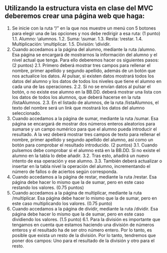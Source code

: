 ## Utilizando la estructura vista en clase del MVC deberemos crear una página web que haga:
1. Se inicie con la ruta “/” en la que nos muestre un menú con 5 botones para elegir una de las opciones y nos debe redirigir a esa ruta: (1 punto)
1.1. Alumno: \alumnos.
1.2. Suma: \sumar.
1.3. Resta: \restar.
1.4. Multiplicación: \multiplicar.
1.5. División: \dividir.
2. Cuando accedamos a la página del alumno, mediante la ruta /alumno. Esa página se encargará de mostrarnos la información del alumno y el nivel actual que tenga. Para ello deberemos hacer os siguientes pasos: (2 puntos)
2.1. Primero deberá mostrar tres campos para rellenar el nombre, primer apellido y segundo apellido, además de un botón que nos actualice los datos. Al pulsar, si existen datos mostrará todos los datos del alumno y los datos de todos los niveles que tiene el alumno en cada una de las operaciones.
2.2. Si no se envían datos al pulsar el botón, o no existe ese alumno en la BB.DD. deberá mostrar una lista con los datos de todos los alumnos, que deberá hacerse en la ruta /listaAlumnos.
2.3. En el listado de alumnos, de la ruta /listaAlumnos, el texto del nombre será un link que mostrará los datos del alumno seleccionado.
3. Cuando accedamos a la página de sumar, mediante la ruta /sumar. Esa página se encargará de mostrar dos números enteros aleatorios para sumarse y un campo numérico para que el alumno pueda introducir el resultado. A la vez deberá mostrar tres campos de texto para rellenar el nombre, primer apellido y segundo apellido del alumno, así como un botón para comprobar el resultado introducido. (2 puntos)
3.1. Cuando pulsemos debe comprobar si el alumno está en la BB.DD. Si no existe el alumno en la tabla lo debe añadir.
3.2. Tras esto, añadirá un nuevo intento de esa operación y ese alumno.
3.3. También deberá actualizar o insertar en la tabla nivel la operación del alumno, incrementando el número de fallos o de aciertos según corresponda.
4. Cuando accedamos a la página de restar, mediante la ruta /restar. Esa página debe hacer lo mismo que la de sumar, pero en este caso restando los valores. (0.75 puntos)
5. Cuando accedamos a la página de multiplicar, mediante la ruta /multiplicar. Esa página debe hacer lo mismo que la de sumar, pero en este caso multiplicando los valores. (0.75 punto)
6. Cuando accedamos a la página de dividir, mediante la ruta /dividir. Esa página debe hacer lo mismo que la de sumar, pero en este caso dividiendo los valores. (1.5 punto)
6.1. Para la división es importante que tengamos en cuenta que estamos haciendo una división de números enteros y el resultado ha de ser otro número entero. Por lo tanto, es posible que exista un resto de la división. Por lo tanto, tendremos que poner dos campos: Uno para el resultado de la división y otro para el resto.